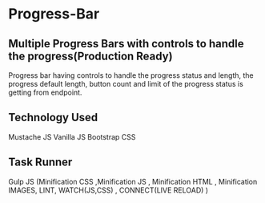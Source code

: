 # Progress-Bar
Multiple Progress Bars with controls to handle the progress(Production Ready)
-------------------------------------------------------------
Progress bar having controls to handle the progress status and length, the progress default length, button count and limit of the progress status is getting from endpoint.

Technology Used
--------------------
Mustache JS
Vanilla JS
Bootstrap CSS

Task Runner
------------------
Gulp JS (Minification CSS ,Minification JS , Minification HTML ,  Minification IMAGES, LINT, WATCH(JS,CSS) , CONNECT(LIVE RELOAD) )
